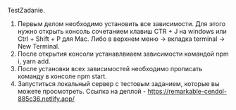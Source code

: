 TestZadanie.
1. Первым делом необходимо установить все зависимости. Для этого нужно открыть консоль сочетанием клавиш CTR + J на windows или Ctrl + Shift + P для Mac. Либо в верхнем меню -> вкладка terminal -> New Terminal. 
2. После открытия консоли устанавлвиаем зависимости командой npm i, yarn add.
3. После установки всех зависимостей необходимо прописать команду в консоле npm start.
4. Запуститься локальный сервер с тестовым заданием, которые вы можете просмотреть.
Ссылка на деплой - https://remarkable-cendol-885c36.netlify.app/
